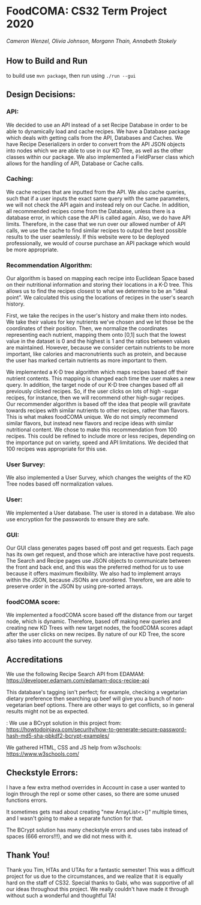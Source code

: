 # FoodCOMA: CS32 Term Project 2020
###### Cameron Wenzel, Olivia Johnson, Morgann Thain, Annabeth Stokely

## How to Build and Run
to build use `mvn package`, then run using `./run --gui`

## Design Decisions:
### API:
 We decided to use an API instead of a set Recipe Database in 
 order to be able to dynamically load and cache recipes. We have 
 a Database package which deals with getting calls from the API, 
 Databases and Caches. We have Recipe Deserializers in order to 
 convert from the API JSON objects into nodes which we are 
 able to use in our KD Tree, as well as the other classes 
 within our package. We also implemented a FieldParser class 
 which allows for the handling of API, Database or Cache calls.

### Caching: 
We cache recipes that are inputted from the API. We also cache 
queries, such that if a user inputs the exact same query with 
the same parameters, we will not check the API again and 
instead rely on our Cache. In addition, all recommended 
recipes come from the Database, unless there is a database 
error, in which case the API is called again. Also, we do 
have API limits. Therefore, in the case that we run over our 
allowed number of API calls, we use the cache to find similar 
recipes to output the best possible results to the user 
seamlessly. If this website were to be deployed professionally,
 we would of course purchase an API package which would be 
 more appropriate. 
 
### Recommendation Algorithm:
Our algorithm is based on mapping each recipe into Euclidean
Space based on their nutritional information and storing their
locations in a K-D tree. This allows us to find the recipes
closest to what we determine to be an "ideal point". We 
calculated this using the locations of recipes in the 
user's search history. 

First, we take the recipes in the user's history and make them
into nodes. We take their values for key nutrients we've chosen 
and we let those be the coordinates of their position. Then, we 
normalize the coordinates representing each nutrient, mapping
them onto [0,1] such that the lowest value in the dataset is 0 and 
the highest is 1 and the ratios between values are maintained. 
However, because we consider certain nutrients to be more important, 
like calories and macronutrients such as protein, and because the
user has marked certain nutrients as more important to them.

We implemented a K-D tree algorithm which maps recipes based 
off their nutrient contents. This mapping is changed each 
time the user makes a new query. In addition, the target
 node of our K-D tree changes based off all previously 
 clicked recipes. So, if the user clicks on lots of high
 -sugar recipes, for instance, then we will recommend other
  high-sugar recipes. Our recommender algorithm is based off
   the idea that people will gravitate towards recipes with 
   similar nutrients to other recipes, rather than 
    flavors. This is what makes foodCOMA unique. We do not 
    simply recommend similar flavors, but instead new flavors 
    and recipe ideas with similar nutritional content. We 
    chose to make this recommendation from 100 recipes. 
    This could be refined to include more or less recipes, 
    depending on the importance put on variety, speed and 
    API limitations. We decided that 100 recipes was 
    appropriate for this use. 

### User Survey:
We also implemented a User Survey, which changes the weights 
of the KD Tree nodes based off normalization values. 

### User:
We implemented a User database. The user is stored 
in a database. We also use encryption for the passwords to 
ensure they are safe.

### GUI:
Our GUI class generates pages based off post and get requests. 
Each page has its own get request, and those which are 
interactive have post requests. The Search and Recipe pages 
use JSON objects to communicate between the front and back 
end, and this was the preferred method for us to use because 
it offers maximum flexibility. We also had to implement 
arrays within the JSON, because JSONs are unordered. 
Therefore, we are able to preserve order in the JSON by 
using pre-sorted arrays.

### foodCOMA score:
We implemented a foodCOMA score based off the distance from 
our target node, which is dynamic. Therefore, based off making
 new queries and creating new KD Trees with new target nodes, 
 the foodCOMA scores adapt after the user clicks on new 
 recipes. By nature of our KD Tree, the score also takes 
 into account the survey. 

## Accreditations
We use the following Recipe Search API from EDAMAM:
https://developer.edamam.com/edamam-docs-recipe-api

This database's tagging isn't perfect; for example, checking
a vegetarian dietary preference then searching up beef will
give you a bunch of non-vegetarian beef options. There are 
other ways to get conflicts, so in general results might
not be as expected.

: We use a BCrypt solution in this project from: 
https://howtodoinjava.com/security/how-to-generate-secure-password-hash-md5-sha-pbkdf2-bcrypt-examples/

We gathered HTML, CSS and JS help from w3schools:
https://www.w3schools.com/

## Checkstyle Errors:
I have a few extra method overrides in Account in case a user wanted to 
login through the repl or some other cases, so there are some
unused functions errors. 

It sometimes gets mad about creating "new ArrayList<>()" multiple
times, and I wasn't going to make a separate function for that.

The BCrypt solution has many checkstyle errors and uses tabs
instead of spaces (666 errors!!!), and we did not mess with it.

## Thank You!
Thank you Tim, HTAs and UTAs for a fantastic semester! This was a difficult project for us due to the circumstances, and we realize that it is equally hard on the staff of CS32. Special thanks to Gabi, who was supportive of all our ideas throughout this project. We really couldn't have made it through without such a wonderful and thoughtful TA!
